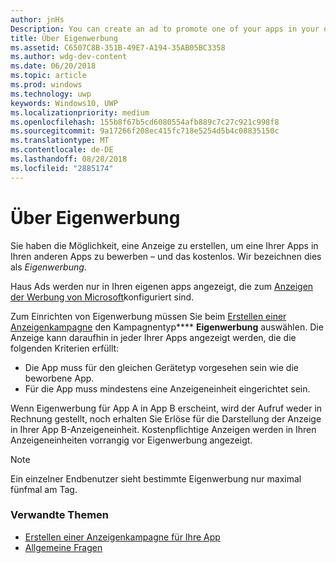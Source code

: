 ```yaml
---
author: jnHs
Description: You can create an ad to promote one of your apps in your other apps, for free. We call these house ads.
title: Über Eigenwerbung
ms.assetid: C6507C8B-351B-49E7-A194-35AB05BC3358
ms.author: wdg-dev-content
ms.date: 06/20/2018
ms.topic: article
ms.prod: windows
ms.technology: uwp
keywords: Windows10, UWP
ms.localizationpriority: medium
ms.openlocfilehash: 155b8f67b5cd6080554afb889c7c27c921c998f8
ms.sourcegitcommit: 9a17266f208ec415fc718e5254d5b4c08835150c
ms.translationtype: MT
ms.contentlocale: de-DE
ms.lasthandoff: 08/28/2018
ms.locfileid: "2885174"
---
```

# <a name="about-house-ads"></a>Über Eigenwerbung


Sie haben die Möglichkeit, eine Anzeige zu erstellen, um eine Ihrer Apps in Ihren anderen Apps zu bewerben – und das kostenlos. Wir bezeichnen dies als *Eigenwerbung*.

Haus Ads werden nur in Ihren eigenen apps angezeigt, die zum [Anzeigen der Werbung von Microsoft](../monetize/display-ads-in-your-app.md)konfiguriert sind.

Zum Einrichten von Eigenwerbung müssen Sie beim [Erstellen einer Anzeigenkampagne](create-an-ad-campaign-for-your-app.md) den Kampagnentyp**** **Eigenwerbung** auswählen. Die Anzeige kann daraufhin in jeder Ihrer Apps angezeigt werden, die die folgenden Kriterien erfüllt:

-   Die App muss für den gleichen Gerätetyp vorgesehen sein wie die beworbene App.
-   Für die App muss mindestens eine Anzeigeneinheit eingerichtet sein.

Wenn Eigenwerbung für App A in App B erscheint, wird der Aufruf weder in Rechnung gestellt, noch erhalten Sie Erlöse für die Darstellung der Anzeige in Ihrer App B-Anzeigeneinheit. Kostenpflichtige Anzeigen werden in Ihren Anzeigeneinheiten vorrangig vor Eigenwerbung angezeigt.

>[!NOTE]
> Ein einzelner Endbenutzer sieht bestimmte Eigenwerbung nur maximal fünfmal am Tag.

 

### <a name="related-topics"></a>Verwandte Themen


* [Erstellen einer Anzeigenkampagne für Ihre App](create-an-ad-campaign-for-your-app.md)
* [Allgemeine Fragen](common-questions.md)
